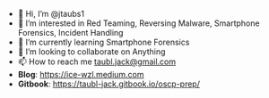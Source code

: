 - 👋 Hi, I’m @jtaubs1
- 👀 I’m interested in Red Teaming, Reversing Malware, Smartphone Forensics, Incident Handling 
- 🌱 I’m currently learning Smartphone Forensics
- 💞️ I’m looking to collaborate on Anything
- 📫 How to reach me taubl.jack@gmail.com
- **Blog**: https://ice-wzl.medium.com
- **Gitbook**: https://taubl-jack.gitbook.io/oscp-prep/

<!---
jtaubs1/jtaubs1 is a ✨ special ✨ repository because its `README.md` (this file) appears on your GitHub profile.
You can click the Preview link to take a look at your changes.
--->
